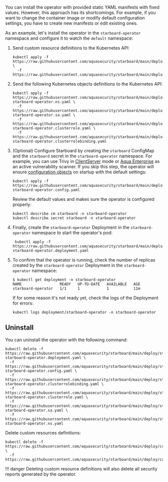 You can install the operator with provided static YAML manifests with fixed
values. However, this approach has its shortcomings. For example, if you want to
change the container image or modify default configuration settings, you have
to create new manifests or edit existing ones.

As an example, let's install the operator in the `starboard-operator` namespace and configure it to
watch the `default` namespace:

1. Send custom resource definitions to the Kubernetes API:
   ```
   kubectl apply -f https://raw.githubusercontent.com/aquasecurity/starboard/main/deploy/crd/vulnerabilityreports.crd.yaml \
     -f https://raw.githubusercontent.com/aquasecurity/starboard/main/deploy/crd/configauditreports.crd.yaml
   ```
2. Send the following Kubernetes objects definitions to the Kubernetes API:
   ```
   kubectl apply -f https://raw.githubusercontent.com/aquasecurity/starboard/main/deploy/static/01-starboard-operator.ns.yaml \
     -f https://raw.githubusercontent.com/aquasecurity/starboard/main/deploy/static/02-starboard-operator.sa.yaml \
     -f https://raw.githubusercontent.com/aquasecurity/starboard/main/deploy/static/03-starboard-operator.clusterrole.yaml \
     -f https://raw.githubusercontent.com/aquasecurity/starboard/main/deploy/static/04-starboard-operator.clusterrolebinding.yaml
   ```
3. (Optional) Configure Starboard by creating the `starboard` ConfigMap and the `starboard` secret in
   the `starboard-operator` namespace. For example, you can use Trivy
   in [ClientServer](./../../integrations/vulnerability-scanners/trivy.md#clientserver) mode or
   [Aqua Enterprise](./../../integrations/vulnerability-scanners/aqua-enterprise.md) as an active vulnerability scanner.
   If you skip this step, the operator will ensure [configuration objects](./../../settings.md)
   on startup with the default settings:
   ```
   kubectl apply -f https://raw.githubusercontent.com/aquasecurity/starboard/main/deploy/static/05-starboard-operator.config.yaml
   ```
   Review the default values and makes sure the operator is configured properly:
   ```
   kubectl describe cm starboard -n starboard-operator
   kubectl describe secret starboard -n starboard-operator
   ```
4. Finally, create the `starboard-operator` Deployment in the `starboard-operator`
   namespace to start the operator's pod:

        kubectl apply -f https://raw.githubusercontent.com/aquasecurity/starboard/main/deploy/static/06-starboard-operator.deployment.yaml

5. To confirm that the operator is running, check the number of replicas created by
   the `starboard-operator` Deployment in the `starboard-operator` namespace:
   ```console
   $ kubectl get deployment -n starboard-operator
   NAME                 READY   UP-TO-DATE   AVAILABLE   AGE
   starboard-operator   1/1     1            1           11m
   ```
   If for some reason it's not ready yet, check the logs of the Deployment for
   errors:
   ```
   kubectl logs deployment/starboard-operator -n starboard-operator
   ```

## Uninstall

You can uninstall the operator with the following command:

```
kubectl delete -f https://raw.githubusercontent.com/aquasecurity/starboard/main/deploy/static/06-starboard-operator.deployment.yaml \
  -f https://raw.githubusercontent.com/aquasecurity/starboard/main/deploy/static/05-starboard-operator.config.yaml \
  -f https://raw.githubusercontent.com/aquasecurity/starboard/main/deploy/static/04-starboard-operator.clusterrolebinding.yaml \
  -f https://raw.githubusercontent.com/aquasecurity/starboard/main/deploy/static/03-starboard-operator.clusterrole.yaml \
  -f https://raw.githubusercontent.com/aquasecurity/starboard/main/deploy/static/02-starboard-operator.sa.yaml \
  -f https://raw.githubusercontent.com/aquasecurity/starboard/main/deploy/static/01-starboard-operator.ns.yaml
```

Delete custom resources definitions:

```
kubectl delete -f https://raw.githubusercontent.com/aquasecurity/starboard/main/deploy/crd/vulnerabilityreports.crd.yaml \
  -f https://raw.githubusercontent.com/aquasecurity/starboard/main/deploy/crd/configauditreports.crd.yaml
```

!!! danger
    Deleting custom resource definitions will also delete all security reports generated by the operator.
